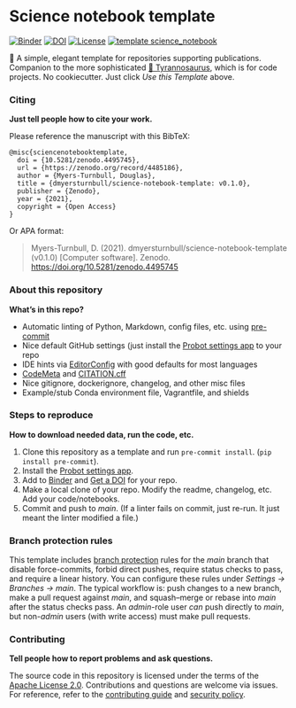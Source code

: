 # Science notebook template

[![Binder](https://mybinder.org/badge_logo.svg)](https://mybinder.org/v2/gh/dmyersturnbull/science-notebook-template/HEAD)
[![DOI](https://zenodo.org/badge/335203974.svg)](https://zenodo.org/badge/latestdoi/335203974)
[![License](https://img.shields.io/badge/License-Apache%202.0-blue.svg)](https://opensource.org/licenses/Apache-2.0)
[![template science_notebook](https://img.shields.io/badge/template-science_notebook-990099.svg)](https://github.com/dmyersturnbull/science-notebook-template)

🧪 A simple, elegant template for repositories supporting publications.
Companion to the more sophisticated [🦖 Tyrannosaurus](https://github.com/dmyersturnbull/tyrannosaurus), which is for code projects.
No cookiecutter. Just click _Use this Template_ above.

### Citing

**Just tell people how to cite your work.**

Please reference the manuscript with this BibTeX:

```
@misc{sciencenotebooktemplate,
  doi = {10.5281/zenodo.4495745},
  url = {https://zenodo.org/record/4485186},
  author = {Myers-Turnbull, Douglas},
  title = {dmyersturnbull/science-notebook-template: v0.1.0},
  publisher = {Zenodo},
  year = {2021},
  copyright = {Open Access}
}
```

Or APA format:

> Myers-Turnbull, D. (2021). dmyersturnbull/science-notebook-template (v0.1.0) [Computer software]. Zenodo. https://doi.org/10.5281/zenodo.4495745

### About this repository

**What’s in this repo?**

- Automatic linting of Python, Markdown, config files, etc. using [pre-commit](https://pre-commit.com/)
- Nice default GitHub settings (just install the [Probot settings app](https://github.com/apps/settings) to your repo
- IDE hints via [EditorConfig](https://editorconfig.org/) with good defaults for most languages
- [CodeMeta](https://codemeta.github.io/user-guide/) and [CITATION.cff](https://citation-file-format.github.io/)
- Nice gitignore, dockerignore, changelog, and other misc files
- Example/stub Conda environment file, Vagrantfile, and shields

### Steps to reproduce

**How to download needed data, run the code, etc.**

1. Clone this repository as a template and run `pre-commit install`. (`pip install pre-commit`).
2. Install the [Probot settings app](https://github.com/apps/settings).
3. Add to [Binder](https://mybinder.org/) and [Get a DOI](https://guides.github.com/activities/citable-code/) for your repo.
4. Make a local clone of your repo. Modify the readme, changelog, etc. Add your code/notebooks.
5. Commit and push to *main*. (If a linter fails on commit, just re-run. It just meant the linter modified a file.)

### Branch protection rules

This template includes
[branch protection](https://docs.github.com/en/github-ae@latest/github/administering-a-repository/managing-a-branch-protection-rule)
rules for the _main_ branch that disable force-commits, forbid direct pushes,
require status checks to pass, and require a linear history.
You can configure these rules under *Settings → Branches → main*.
The typical workflow is: push changes to a new branch, make a pull request against *main*, and squash–merge or rebase into *main* after the status checks pass.
An *admin*-role user *can* push directly to *main*, but non-*admin* users (with write access) must make pull requests.

### Contributing

**Tell people how to report problems and ask questions.**

The source code in this repository is licensed under the terms of the [Apache License 2.0](https://spdx.org/licenses/Apache-2.0.html).
Contributions and questions are welcome via issues.
For reference, refer to the [contributing guide](https://github.com/dmyersturnbull/science-notebook-template/blob/main/CONTRIBUTING.md)
and [security policy](https://github.com/dmyersturnbull/science-notebook-template/blob/main/SECURITY.md).
